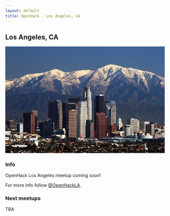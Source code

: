```yaml
---
layout: default
title: OpenHack - Los Angeles, CA
---
```


## Los Angeles, CA

![Los Angeles](/los_angeles/los_angeles.jpg)

### Info

OpenHack Los Angeles meetup coming soon!

For more info follow [@OpenHackLA](http://twitter.com/OpenHackLA).

### Next meetups

TBA
